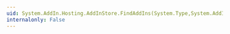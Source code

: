 ```yaml
---
uid: System.AddIn.Hosting.AddInStore.FindAddIns(System.Type,System.AddIn.Hosting.PipelineStoreLocation,System.String[])
internalonly: False
---
```

